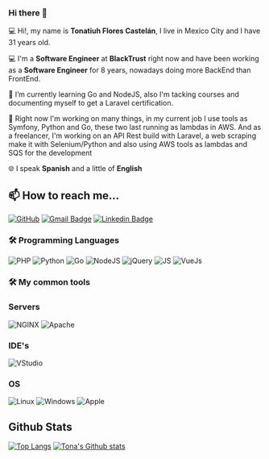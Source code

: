 ### Hi there 👋

<p>💻 Hi!, my name is <b>Tonatiuh Flores Castelán</b>, I live in Mexico City and I have 31 years old.</p>

<p>💻 I'm a <b>Software Engineer</b> at <b>BlackTrust</b> right now and have been working as a <b>Software Engineer</b> for 8 years, nowadays doing more BackEnd than FrontEnd.</p>

<p>🌱 I’m currently learning Go and NodeJS, also I'm tacking courses and documenting myself to get a Laravel certification.</p>

<p>🔭 Right now I'm working on many things, in my current job I use tools as Symfony, Python and Go, these two last running as lambdas in AWS. And as a freelancer, I'm working on an API Rest build with Laravel, a web scraping make it with Selenium/Python and also using AWS tools as lambdas and SQS for the development</p>

<p>🌐 I speak <b>Spanish</b> and a little of <b>English</b></p>

## 📫 How to reach me...

[![GitHub](https://img.shields.io/badge/-GitHub-000000?style=flat-square&logo=Github&logoColor=white&labelColor=000000&link=https://github.com/tonaflcastelan)](https://github.com/tonaflcastelan)
[![Gmail Badge](https://img.shields.io/badge/-GMail-c14438?style=flat-square&logo=Gmail&logoColor=white&link=mailto:tona.castelan16@gmail.com)](mailto:tona.castelan16@gmail.com)
[![Linkedin Badge](https://img.shields.io/badge/-LinkedIn-blue?style=flat-square&logo=Linkedin&logoColor=white&link=https://www.linkedin.com/in/tonacastelan/)](https://www.linkedin.com/in/tonacastelan/)

### 🛠 Programming Languages
![PHP](https://img.shields.io/badge/Backend-PHP-informational?style=flat&logo=php&logoColor=white&color=success)
![Python](https://img.shields.io/badge/Backend-Python-informational?style=flat&logo=python&logoColor=white&color=success)
![Go](https://img.shields.io/badge/Backend-Golang-informational?style=flat&logo=go&logoColor=white&color=success)
![NodeJS](https://img.shields.io/badge/Frontend-NodeJS-informational?style=flat&logo=javascript&logoColor=white&color=success)
![jQuery](https://img.shields.io/badge/Frontend-jQuery-informational?style=flat&logo=jquery&logoColor=white&color=success)
![JS](https://img.shields.io/badge/Frontend-JS-informational?style=flat&logo=javascript&logoColor=white&color=success)
![VueJs](https://img.shields.io/badge/Frontend-Vue-informational?style=flat&logo=vue&logoColor=white&color=success)

 ### 🛠 My common tools

### Servers
![NGINX](https://img.shields.io/badge/NGINX-informational?style=flat&logo=nginx&logoColor=white)
![Apache](https://img.shields.io/badge/Apache-informational?style=flat&logo=apache&logoColor=white)

### IDE's
![VStudio](http://img.shields.io/badge/VStudio-ff6bbc?style=flat-square&logo=intellij-idea&logoColor=ffffff)

### OS
![Linux](https://img.shields.io/badge/Linux-222222?style=flat-square&logo=linux&logoColor=FCC624b&link)
![Windows](http://img.shields.io/badge/Windows-0078D6?style=flat-square&logo=windows&logoColor=ffffff)
![Apple](https://img.shields.io/badge/MacOS-999999?style=flat-square&logo=Apple&logoColor=white)

## Github Stats
[![Top Langs](https://wakatime.com/share/@tonaflcastelan/234463e2-6960-4422-830c-9a3457ba575f.png)](https://github.com/tonaflcastelan/)
[![Tona's Github stats](https://github-readme-stats.vercel.app/api?username=tonaflcastelan&theme=dracula)](https://github.com/tonaflcastelan/)


